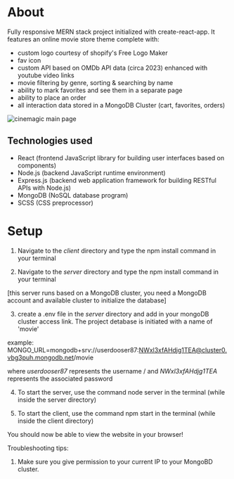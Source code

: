# About

Fully responsive MERN stack project initialized with create-react-app. It features an online movie store theme complete with:

- custom logo courtesy of shopify's Free Logo Maker
- fav icon
- custom API based on OMDb API data (circa 2023) enhanced with youtube video links
- movie filtering by genre, sorting & searching by name
- ability to mark favorites and see them in a separate page
- ability to place an order
- all interaction data stored in a MongoDB Cluster (cart, favorites, orders)

![cinemagic main page](https://images2.imgbox.com/7e/12/8QFOW0Qc_o.jpg)

## Technologies used

- React (frontend JavaScript library for building user interfaces based on components)
- Node.js (backend JavaScript runtime environment)
- Express.js (backend web application framework for building RESTful APIs with Node.js)
- MongoDB (NoSQL database program)
- SCSS (CSS preprocessor)

# Setup

1. Navigate to the *client* directory and type the npm install command in your terminal

2. Navigate to the *server* directory and type the npm install command in your terminal

[this server runs based on a MongoDB cluster, you need a MongoDB account and available cluster to initialize the database]

3. create a .env file in the *server* directory and add in your mongoDB cluster access link. The project detabase is initiated with a name of 'movie' 

example: MONGO_URL=mongodb+srv://userdooser87:NWxl3xfAHdjg1TEA@cluster0.vbg3puh.mongodb.net/movie

where *userdooser87* represents the username / 
and *NWxl3xfAHdjg1TEA* represents the associated password

4. To start the server, use the command node server in the terminal (while inside the server directory)

5. To start the client, use the command npm start in the terminal (while inside the client directory)

You should now be able to view the website in your browser!

Troubleshooting tips:

1. Make sure you give permission to your current IP to your MongoBD cluster.